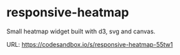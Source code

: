# responsive-heatmap

Small heatmap widget built with d3, svg and canvas.

URL: https://codesandbox.io/s/responsive-heatmap-55tw1
